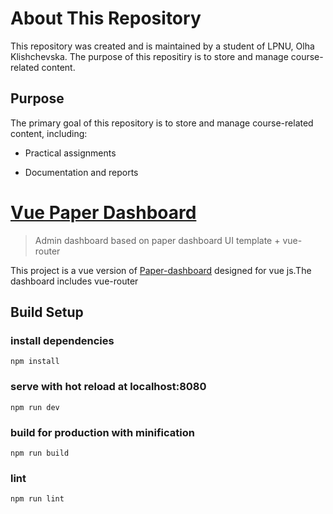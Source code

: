 # About This Repository
This repository was created and is maintained by a student of LPNU, Olha Klishchevska. The purpose of this repositiry is to store and manage course-related content.

## Purpose

The primary goal of this repository is to store and manage course-related content, including:

- Practical assignments

- Documentation and reports

# [Vue Paper Dashboard](https://cristijora.github.io/vue-paper-dashboard/)

> Admin dashboard based on paper dashboard UI template + vue-router

This project is a vue version of [Paper-dashboard](https://www.creative-tim.com/product/paper-dashboard)
designed for vue js.The dashboard includes vue-router

## Build Setup

### install dependencies

```
npm install
```

### serve with hot reload at localhost:8080

```
npm run dev
```

### build for production with minification

```
npm run build
```

### lint

```
npm run lint
```

